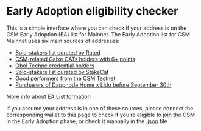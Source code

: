 # Early Adoption eligibility checker

This is a simple interface where you can check if your address is on the CSM Early Adoption (EA) list for Mainnet. The Early Adoption list for CSM Mainnet uses six main sources of addresses:

- [Solo-stakers list curated by Rated](https://github.com/rated-network/solo-stakers)
- [CSM-related Galxe OATs holders with 6+ points](https://app.galxe.com/quest/lido/leaderboard)
- [Obol Techne credential holders](https://research.lido.fi/t/community-staking-module/5917/46)
- [Solo-stakers list curated by StakeCat](https://github.com/Stake-Cat/Solo-Stakers)
- [Good performers from the CSM Testnet](https://github.com/lidofinance/lido-oracle/tree/feat/perf-data-collector)
- [Purchasers of Dappnode Home x Lido before September 30th](https://dappnode.com/collections/hot-releases/products/home-lido)

[More info about EA List formation](https://research.lido.fi/t/community-staking-module/5917/62)

If you assume your address is in one of these sources, please connect the corresponding wallet to this page to check if you’re eligible to join the CSM in the Early Adoption phase, or check it manually in the [.json](https://github.com/lidofinance/community-staking-module/blob/develop/artifacts/mainnet/early-adoption/addresses.json) file
